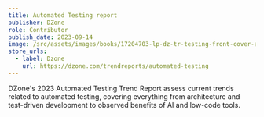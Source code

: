 ```yaml
---
title: Automated Testing report
publisher: DZone
role: Contributor
publish_date: 2023-09-14
image: /src/assets/images/books/17204703-lp-dz-tr-testing-front-cover-alt-2023.jpeg
store_urls:
  - label: Dzone
    url: https://dzone.com/trendreports/automated-testing
---
```


DZone's 2023 Automated Testing Trend Report assess current trends related to automated testing, covering everything from architecture and test-driven development to observed benefits of AI and low-code tools.